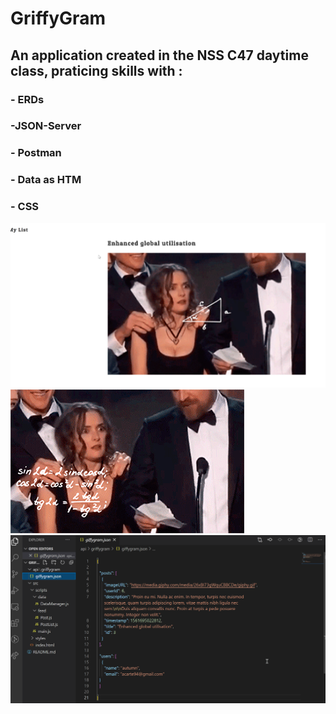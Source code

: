 # GriffyGram

## An application created in the NSS C47 daytime class, praticing skills with : 

### - ERDs
### -JSON-Server
### - Postman
### - Data as HTM
### - CSS

![](2021-03-08%2013_35_24-GiffyGram%20C47%20Nashville%20Software%20School.png)
![](giphy.gif)
![](2021-03-08%2013_36_29-giffygram.json%20-%20griffygram%20-%20Visual%20Studio%20Code.png)

